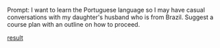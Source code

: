 Prompt: I want to learn the Portuguese language so I may have casual conversations with my daughter's husband who is from Brazil. Suggest a course plan with an outline on how to proceed.

[result](work/001.md)
